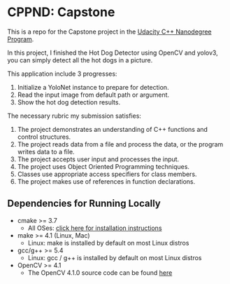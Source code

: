 # CPPND: Capstone

This is a repo for the Capstone project in the [Udacity C++ Nanodegree Program](https://www.udacity.com/course/c-plus-plus-nanodegree--nd213).

In this project, I finished the Hot Dog Detector using OpenCV and yolov3, you can simply detect all the hot dogs in a picture.

This application include 3 progresses:
1. Initialize a YoloNet instance to prepare for detection.
2. Read the input image from default path or argument.
3. Show the hot dog detection results.

The necessary rubric my submission satisfies:
1. The project demonstrates an understanding of C++ functions and control structures.
2. The project reads data from a file and process the data, or the program writes data to a file.
3. The project accepts user input and processes the input.
4. The project uses Object Oriented Programming techniques.
5. Classes use appropriate access specifiers for class members.
6. The project makes use of references in function declarations.

## Dependencies for Running Locally
* cmake >= 3.7
  * All OSes: [click here for installation instructions](https://cmake.org/install/)
* make >= 4.1 (Linux, Mac)
  * Linux: make is installed by default on most Linux distros
* gcc/g++ >= 5.4
  * Linux: gcc / g++ is installed by default on most Linux distros
* OpenCV >= 4.1
  * The OpenCV 4.1.0 source code can be found [here](https://github.com/opencv/opencv/tree/4.1.0)
